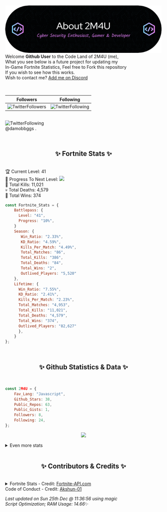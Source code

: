 
  ![Header](./src/github-banner.png)
  <br>
  Welcome **Github User** to the Code Land of 2M4U (me),<br>
  What you see below is a future project for updating my<br>
  In-Game Fortnite Statistics, Feel free to Fork this repository<br>
  If you wish to see how this works.
  <br>
  Wish to contact me? [Add me on Discord](https://tinyurl.com/addmeondiscord)
  <br><br>
  <br>
  
  | Followers  | Following |
  | ---------- |:---------:|
  | ![TwitterFollowers](https://img.shields.io/badge/Twitter%20Followers-86-blue)  | ![TwitterFollowing](https://img.shields.io/badge/Twitter%20Following-286-blue)  |


  <br>![TwitterFollowing](https://img.shields.io/badge/Latest%20Tweet--blue)<br>
  @damobbggs .
   
  <br><h2 align="center"> ✨ Fortnite Stats ✨</h2><br>
  🏆 Current Level: 41<br>
  🎉 Progress To Next Level: ![](https://geps.dev/progress/10)<br>
  🎯 Total Kills: 11,021<br>
  💀 Total Deaths: 4,579<br>
  👑 Total Wins: 374<br>

```js
const Fortnite_Stats = {
    Battlepass: {
      Level: "41",
      Progress: "10%",    
    }
    Season: { 
       Win_Ratio: "2.33%",
       KD_Ratio: "4.59%",
       Kills_Per_Match: "4.49%",
       Total_Matches: "86",
       Total_Kills: "386",
       Total_Deaths: "84",
       Total_Wins: "2",
       Outlived_Players: "5,520"
    },
    Lifetime: {
      Win_Ratio: "7.55%",
      KD_Ratio: "2.41%",
      Kills_Per_Match: "2.23%",
      Total_Matches: "4,953",
      Total_Kills: "11,021",
      Total_Deaths: "4,579",
      Total_Wins: "374",
      Outlived_Players: "82,627"
      },
    }
}; 
```


<br><h2 align="center"> ✨ Github Statistics & Data ✨</h2><br>

```js
const 2M4U = {
    Fav_Lang: "Javascript",
    Github_Stars: 38,
    Public_Repos: 63,
    Public_Gists: 1,
    Followers: 8,
    Following: 24,
}; 
```

<p align="center">
<img src="https://github-readme-streak-stats.herokuapp.com/?user=2M4U&theme=tokyonight">
</p>
<details>
  <summary>
      Even more stats
  </summary>
  <p align="center">
    <img src="https://github-profile-trophy.vercel.app/?username=2M4U&theme=dracula">
    <img src="https://github-readme-stats.vercel.app/api?username=2M4U&theme=tokyonight&count_private=true&show_icons=true&include_all_commits=true">
  </p>
</details>
<br><h2 align="center"> ✨ Contributors & Credits ✨</h2><br>
<details>
  <summary>
      Fortnite Stats - Credit: <a href="https://fortnite-api.com/?utm_source=github.com/2M4U/2M4U">Fortnite-API.com</a><br>
      Code of Conduct - Credit: <a href="https://github.com/Akshun-01">Akshun-01</a>
  </summary>
</details>

<!-- Last updated on Sun Dec 25 2022 11:36:56 GMT+0000 (Coordinated Universal Time) ;-;-->
<i>Last updated on  Sun 25th Dec @ 11:36:56 using magic<br>
Script Optimization; RAM Usage: 14.66</i>✨